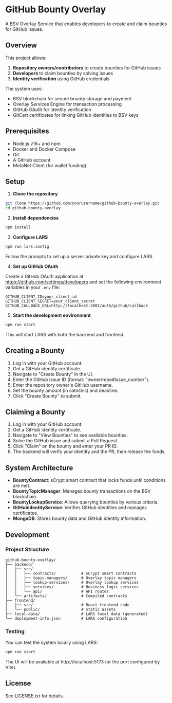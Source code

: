 # GitHub Bounty Overlay

A BSV Overlay Service that enables developers to create and claim bounties for GitHub issues.

## Overview

This project allows:

1. **Repository owners/contributors** to create bounties for GitHub issues
2. **Developers** to claim bounties by solving issues
3. **Identity verification** using GitHub credentials

The system uses:
- BSV blockchain for secure bounty storage and payment
- Overlay Services Engine for transaction processing
- GitHub OAuth for identity verification
- GitCert certificates for linking GitHub identities to BSV keys

## Prerequisites

- Node.js v16+ and npm
- Docker and Docker Compose
- Git
- A GitHub account
- MetaNet Client (for wallet funding)

## Setup

1. **Clone the repository**

```bash
git clone https://github.com/yourusername/github-bounty-overlay.git
cd github-bounty-overlay
```

2. **Install dependencies**

```bash
npm install
```

3. **Configure LARS**

```bash
npm run lars:config
```

Follow the prompts to set up a server private key and configure LARS.

4. **Set up GitHub OAuth**

Create a GitHub OAuth application at https://github.com/settings/developers and set the following environment variables in your `.env` file:

```
GITHUB_CLIENT_ID=your_client_id
GITHUB_CLIENT_SECRET=your_client_secret
GITHUB_CALLBACK_URL=http://localhost:3002/auth/github/callback
```

5. **Start the development environment**

```bash
npm run start
```

This will start LARS with both the backend and frontend.

## Creating a Bounty

1. Log in with your GitHub account.
2. Get a GitHub identity certificate.
3. Navigate to "Create Bounty" in the UI.
4. Enter the GitHub issue ID (format: "owner/repo#issue_number").
5. Enter the repository owner's GitHub username.
6. Set the bounty amount (in satoshis) and deadline.
7. Click "Create Bounty" to submit.

## Claiming a Bounty

1. Log in with your GitHub account.
2. Get a GitHub identity certificate.
3. Navigate to "View Bounties" to see available bounties.
4. Solve the GitHub issue and submit a Pull Request.
5. Click "Claim" on the bounty and enter your PR ID.
6. The backend will verify your identity and the PR, then release the funds.

## System Architecture

- **BountyContract**: sCrypt smart contract that locks funds until conditions are met.
- **BountyTopicManager**: Manages bounty transactions on the BSV blockchain.
- **BountyLookupService**: Allows querying bounties by various criteria.
- **GitHubIdentityService**: Verifies GitHub identities and manages certificates.
- **MongoDB**: Stores bounty data and GitHub identity information.

## Development

### Project Structure

```
github-bounty-overlay/
├── backend/
│   ├── src/
│   │   ├── contracts/           # sCrypt smart contracts
│   │   ├── topic-managers/      # Overlay topic managers
│   │   ├── lookup-services/     # Overlay lookup services
│   │   ├── services/            # Business logic services
│   │   └── api/                 # API routes
│   └── artifacts/               # Compiled contracts
├── frontend/
│   ├── src/                     # React frontend code
│   └── public/                  # Static assets
├── local-data/                  # LARS local data (generated)
└── deployment-info.json         # LARS configuration
```

### Testing

You can test the system locally using LARS:

```bash
npm run start
```

The UI will be available at http://localhost:5173 (or the port configured by Vite).

## License

See LICENSE.txt for details.